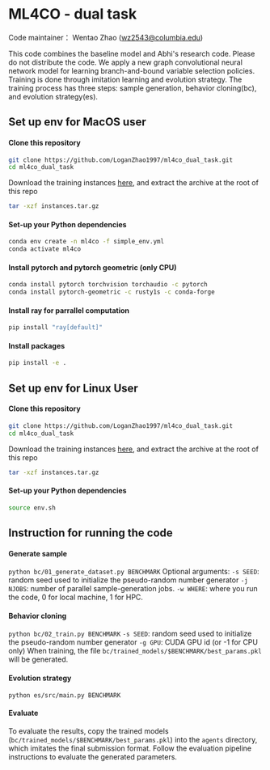 #  ML4CO - dual task

Code maintainer： Wentao Zhao (wz2543@columbia.edu)

This code combines the baseline model and Abhi's research code. Please do not distribute the code.
We apply a new graph convolutional neural network model for learning branch-and-bound variable selection policies.
Training is done through imitation learning and evolution strategy. 
The training process has three steps: sample generation, behavior cloning(bc), and evolution strategy(es).


## Set up env for MacOS user
####  Clone this repository
```bash
git clone https://github.com/LoganZhao1997/ml4co_dual_task.git
cd ml4co_dual_task
```
Download the training instances [here](https://drive.google.com/file/d/1MytdY3IwX_aFRWdoc0mMfDN9Xg1EKUuq/view), and extract the archive at the root of this repo
```bash
tar -xzf instances.tar.gz
```

#### Set-up your Python dependencies
```bash
conda env create -n ml4co -f simple_env.yml
conda activate ml4co
```

#### Install pytorch and pytorch geometric (only CPU)
```bash
conda install pytorch torchvision torchaudio -c pytorch
conda install pytorch-geometric -c rusty1s -c conda-forge
```

#### Install ray for parrallel computation
```bash
pip install "ray[default]"
```

#### Install packages
```bash
pip install -e .
```

## Set up env for Linux User
####  Clone this repository
```bash
git clone https://github.com/LoganZhao1997/ml4co_dual_task.git
cd ml4co_dual_task
```

Download the training instances [here](https://drive.google.com/file/d/1MytdY3IwX_aFRWdoc0mMfDN9Xg1EKUuq/view), and extract the archive at the root of this repo
```bash
tar -xzf instances.tar.gz
```

#### Set-up your Python dependencies
```bash
source env.sh
```

## Instruction for running the code
#### Generate sample
`python bc/01_generate_dataset.py BENCHMARK`
Optional arguments:
`-s SEED`: random seed used to initialize the pseudo-random number generator
`-j NJOBS`: number of parallel sample-generation jobs.
`-w WHERE`: where you run the code, 0 for local machine, 1 for HPC.


#### Behavior cloning
`python bc/02_train.py BENCHMARK`
`-s SEED`: random seed used to initialize the pseudo-random number generator
`-g GPU`: CUDA GPU id (or -1 for CPU only)
When training, the file `bc/trained_models/$BENCHMARK/best_params.pkl` will be generated.


#### Evolution strategy
`python es/src/main.py BENCHMARK`


#### Evaluate
To evaluate the results, copy the trained models (`bc/trained_models/$BENCHMARK/best_params.pkl`) into the `agents` directory, which imitates the final submission format. 
Follow the evaluation pipeline instructions to evaluate the generated parameters.

